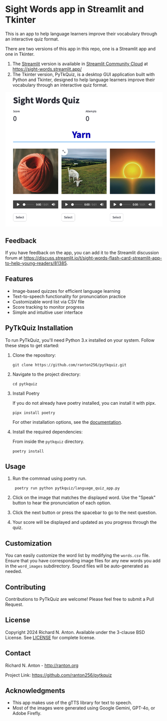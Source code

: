 # Sight Words app in Streamlit and Tkinter

This is an app to help language learners improve their vocabulary through an interactive quiz format.

There are two versions of this app in this repo, one is a Streamlit app and one in Tkinter.

1. The [Streamlit](HTTP://streamlit.io) version is available in [Streamlit Community Cloud](https://share.streamlit.io) at <https://sight-words.streamlit.app/>
2. The Tkinter version, PyTkQuiz, is a desktop GUI application built with Python and Tkinter, designed to help language learners improve their vocabulary through an interactive quiz format.

[![screenshot](sight_words_st_screenshot.png)](https://sight-words.streamlit.app/)


## Feedback

If you have feedback on the app, you can add it to the Streamlit discussion forum at https://discuss.streamlit.io/t/sight-words-flash-card-streamlit-app-to-help-young-readers/81385.



## Features

- Image-based quizzes for efficient language learning
- Text-to-speech functionality for pronunciation practice
- Customizable word list via CSV file
- Score tracking to monitor progress
- Simple and intuitive user interface

## PyTkQuiz Installation

To run PyTkQuiz, you'll need Python 3.x installed on your system. Follow these steps to get started:

1. Clone the repository:
   ```
   git clone https://github.com/ranton256/pytkquiz.git
   ```

2. Navigate to the project directory:
   ```
   cd pytkquiz
   ```

3. Install Poetry

   If you do not already have poetry installed, you can install it with pipx.
   
   ```shell
   pipx install poetry
   ```

   For other installation options, see the [documentation](https://python-poetry.org/docs/).

4. Install the required dependencies:

   From inside the `pytkquiz` directory.
   ```
   poetry install
   ```

## Usage

1. Run the commnad using poetry run.

   ```shell
    poetry run python pytkquiz/language_quiz_app.py
   ```

2. Click on the image that matches the displayed word. Use the "Speak" button to hear the pronunciation of each option.

3. Click the next button or press the spacebar to go to the next question.

4. Your score will be displayed and updated as you progress through the quiz.

## Customization

You can easily customize the word list by modifying the `words.csv` file.
Ensure that you have corresponding image files for any new words you add in the `word_images` subdirectory.
Sound files will be auto-generated as needed.

## Contributing

Contributions to PyTkQuiz are welcome! Please feel free to submit a Pull Request.

## License

Copyright 2024 Richard N. Anton. Available under the 3-clause BSD License.
See [LICENSE](https://github.com/ranton256/pytkquiz/blob/main/LICENSE) for complete license.

## Contact

Richard N. Anton - http://ranton.org

Project Link: https://github.com/ranton256/pytkquiz

## Acknowledgments

- This app makes use of the gTTS library for text to speech.
- Most of the images were generated using Google Gemini, GPT-4o, or Adobe Firefly.
